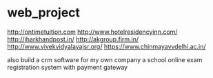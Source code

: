 # web_project
http://ontimetuition.com
http://www.hotelresidencyinn.com/
http://jharkhandpost.in/
http://akgroup.firm.in/
http://www.vivekvidyalayajsr.org/
https://www.chinmayavvdelhi.ac.in/

also build a crm software for my own company 
a school online exam registration system with payment gateway
